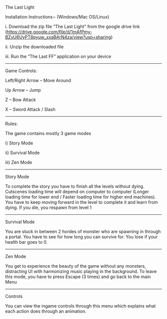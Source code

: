 The Last Light 

Installation Instructions¬ (Windows/Mac OS/Linux)


i.	Download the zip file “The Last Light” from the google drive link
 (https://drive.google.com/file/d/1mAfPmy-BZvU6UyPT8pyuw_xxaBArN4za/view?usp=sharing)

ii.	Unzip the downloaded file

iii.	Run the “The Last FF” application on your device

--------------------------------------------------------------------------------------------------------------------------------------------------------------------

Game Controls:

Left/Right Arrow – Move Around

Up Arrow – Jump

Z – Bow Attack

X – Sword Attack / Slash

---------------------------------------------------------------------------------------------------------------------------------------------------------------------

Rules:

The game contains mostly 3 game modes 

i)	Story Mode

ii)	Survival Mode

iii)	Zen Mode



--------------------------------------------------------------------------------------------------------------------------------------------------------------------

Story Mode

To complete the story you have to finish all the levels without dying. 
Cutscenes loading time will depend on computer to computer (Longer loading time for lower end / Faster loading time for higher end machines). 
You have to keep moving forward in the level to complete it and learn from dying.
If you die, you respawn from level 1

--------------------------------------------------------------------------------------------------------------------------------------------------------------------

Survival Mode

You are stuck in between 2 hordes of monster who are spawning in through a portal. You have to see for how long you can survive for.
You lose if your health bar goes to 0.

--------------------------------------------------------------------------------------------------------------------------------------------------------------------

Zen Mode

You get to experience the beauty of the game without any monsters, distracting UI with harmonizing music playing in the background.
To leave this mode, you have to press Escape (3 times) and go back to the main Menu

--------------------------------------------------------------------------------------------------------------------------------------------------------------------

Controls

You can view the ingame controls through this menu which explains what each action does through an animation.
 



